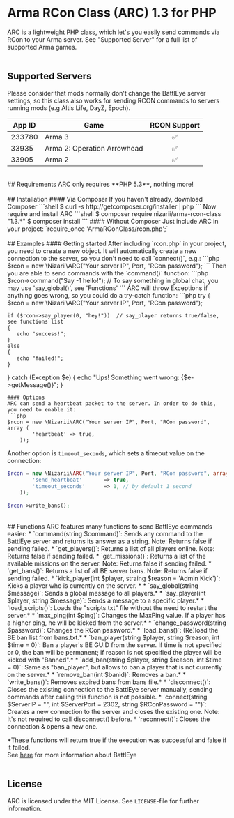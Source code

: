 # Arma RCon Class (ARC) 1.3 for PHP 

ARC is a lightweight PHP class, which let's you easily send commands via  RCon to your Arma server. See "Supported Server" for a full list of supported Arma games.
<br>
<br>
## Supported Servers
Please consider that mods normally don't change the BattlEye server settings, so this class also works for sending RCON commands  to servers running mods (e.g Altis Life, DayZ, Epoch).

| App ID        | Game          | RCON Support       |
|---------------|---------------|:------------------:|
|233780         | Arma 3        | :white_check_mark: |
|33935          | Arma 2: Operation Arrowhead       | :white_check_mark: |
|33905          | Arma 2        | :white_check_mark: |

<br>
## Requirements
ARC only requires **PHP 5.3**, nothing more!
<br>
<br>
## Installation 
#### Via Composer
If you haven't already, download Composer
```shell
$ curl -s http://getcomposer.org/installer | php
```
Now require and install ARC
```shell
$ composer require nizarii/arma-rcon-class "1.3.*"
$ composer install
```
#### Without Composer
Just include ARC in your project: `require_once 'ArmaRConClass/rcon.php';` 
<br>
<br>
## Examples
#### Getting started
After including `rcon.php` in your project, you need to create a new object. It will automatically create a new connection to the server, so you don't need to call `connect()`, e.g.:
```php
$rcon = new \Nizarii\ARC("Your server IP", Port, "RCon password");
```
Then you are able to send commands with the `command()` function:
```php
$rcon->command("Say -1 hello!"); // To say something in global chat, you may use 'say_global()', see 'Functions'
```
ARC will throw Exceptions if anything goes wrong, so you could do a try-catch function:
```php
try 
{
    $rcon = new \Nizarii\ARC("Your server IP", Port, "RCon password");
    
    if ($rcon->say_player(0, "hey!"))  // say_player returns true/false, see functions list
    {
       echo "success!";
    } 
    else
    {
       echo "failed!";
    }
} 
catch (Exception $e) 
{
    echo "Ups! Something went wrong: {$e->getMessage()}";
}
```
#### Options
ARC can send a heartbeat packet to the server. In order to do this, you need to enable it:
```php
$rcon = new \Nizarii\ARC("Your server IP", Port, "RCon password", array (
        'heartbeat' => true,
    ));
```
Another option is `timeout_seconds`, which sets a timeout value on the connection:
```php
$rcon = new \Nizarii\ARC("Your server IP", Port, "RCon password", array (
        'send_heartbeat'       => true,
        'timeout_seconds'      => 1, // by default 1 second
    ));
    
$rcon->write_bans(); 
```
<br>
## Functions
ARC features many functions to send BattlEye commands easier:
* `command(string $command)`:  Sends any command to the BattlEye server and returns its answer as a string. Note: Returns false if sending failed.
* `get_players()`:  Returns a list of all players online. Note: Returns false if sending failed.
* `get_missions()`:  Returns a list of the available missions on the server. Note: Returns false if sending failed.
* `get_bans()`:  Returns a list of all BE server bans. Note: Returns false if sending failed.
* `kick_player(int $player, straing $reason = 'Admin Kick')`:  Kicks a player who is currently on the server. *
* `say_global(string $message)`:  Sends a global message to all players.*
* `say_player(int $player, string $message)`:  Sends a message to a specific player.*
* `load_scripts()`:  Loads the "scripts.txt" file without the need to restart the server.*
* `max_ping(int $ping)`:  Changes the MaxPing value. If a player has a higher ping, he will be kicked from the server.*
* `change_password(string $password)`:  Changes the RCon password.*
* `load_bans()`:  (Re)load the BE ban list from bans.txt.*
* `ban_player(string $player, string $reason, int $time = 0)`:  Ban a player's BE GUID from the server. If time is not specified or 0, the ban will be permanent; if reason is not specified the player will be kicked with "Banned".*
* `add_ban(string $player, string $reason, int $time = 0)`:  Same as "ban_player", but allows to ban a player that is not currently on the server.*
* `remove_ban(int $banid)`:  Removes a ban.*
* `write_bans()`:  Removes expired bans from bans file.*
* `disconnect()`:  Closes the existing connection to the BattlEye server manually, sending commands after calling this function is not possible.
* `connect(string $ServerIP = "", int $ServerPort = 2302, string $RConPassword = "")`:  Creates a new connection to the server and closes the existing one. Note: It's not required to call disconnect() before.
* `reconnect()`: Closes the connection & opens a new one.

*These functions will return true if the execution was successful and false if it failed.
<br>
See [here](https://community.bistudio.com/wiki/BattlEye "BattlEye Wiki") for more information about BattlEye
<br>
<br>
## License

ARC is licensed under the MIT License. See `LICENSE`-file for further information.